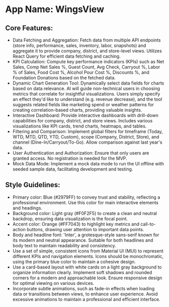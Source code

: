 # **App Name**: WingsView

## Core Features:

- Data Fetching and Aggregation: Fetch data from multiple API endpoints (store info, performance, sales, inventory, labor, snapshots) and aggregate it to provide company, district, and store-level views. Utilizes React Query for efficient data fetching and caching.
- KPI Calculation: Compute key performance indicators (KPIs) such as Net Sales, Comp Net Sales %, Guest Count, Avg Check, Carryout %, Labor % of Sales, Food Cost %, Alcohol Pour Cost %, Discounts %, and Foundation Donations based on the fetched data.
- Dynamic Chart Generation Tool: Dynamically select data fields for charts based on data relevance. AI will guide non-technical users in choosing metrics that correlate for insightful visualizations. Users simply specify an effect they'd like to understand (e.g. revenue decrease), and the tool suggests related fields like marketing spend or weather patterns for creating correlation-based charts, providing valuable insights.
- Interactive Dashboard: Provide interactive dashboards with drill-down capabilities for company, district, and store views. Includes various visualizations like KPI cards, trend charts, heatmaps, and tables.
- Filtering and Comparison: Implement global filters for timeframe (Today, WTD, MTD, QTD, YTD, Custom), scope (Company, District, Store), and channel (Dine-In/Carryout/To-Go). Allow comparison against last year's data.
- User Authentication and Authorization: Ensure that only users are granted access. No registration is needed for the MVP.
- Mock Data Mode: Implement a mock data mode to run the UI offline with seeded sample data, facilitating development and testing.

## Style Guidelines:

- Primary color: Blue (#2979FF) to convey trust and stability, reflecting a professional environment. Use this color for main interactive elements and headings.
- Background color: Light gray (#F0F2F5) to create a clean and neutral backdrop, ensuring data visualization is the focal point.
- Accent color: Orange (#FF7043) to highlight key metrics and call-to-action buttons, drawing user attention to important data points.
- Body and headline font: 'Inter', a grotesque-style sans-serif known for its modern and neutral appearance. Suitable for both headlines and body text to maintain readability and consistency.
- Use a set of simple, consistent icons from Material UI (MUI) to represent different KPIs and navigation elements. Icons should be monochromatic, using the primary blue color to maintain a cohesive design.
- Use a card-based layout with white cards on a light gray background to organize information clearly. Implement soft shadows and rounded corners for a modern and approachable look. Ensure responsive design for optimal viewing on various devices.
- Incorporate subtle animations, such as fade-in effects when loading data or transitions between views, to enhance user experience. Avoid excessive animations to maintain a professional and efficient interface.